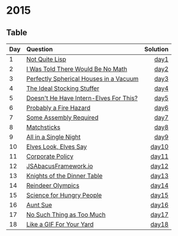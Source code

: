 # 2015

## Table

| Day | Question                                                                       |          Solution |
| --- | :----------------------------------------------------------------------------- | ----------------: |
| 1   | [Not Quite Lisp](https://adventofcode.com/2015/day/1)                          |  [day1](day01.py) |
| 2   | [I Was Told There Would Be No Math](https://adventofcode.com/2015/day/2)       |  [day2](day02.py) |
| 3   | [Perfectly Spherical Houses in a Vacuum ](https://adventofcode.com/2015/day/3) |  [day3](day03.py) |
| 4   | [The Ideal Stocking Stuffer](https://adventofcode.com/2015/day/4)              |  [day4](day04.py) |
| 5   | [Doesn't He Have Intern-Elves For This?](https://adventofcode.com/2015/day/5)  |  [day5](day05.py) |
| 6   | [Probably a Fire Hazard](https://adventofcode.com/2015/day/6)                  |  [day6](day06.py) |
| 7   | [Some Assembly Required](https://adventofcode.com/2015/day/7)                  |  [day7](day07.py) |
| 8   | [Matchsticks](https://adventofcode.com/2015/day/8)                             |  [day8](day08.py) |
| 9   | [All in a Single Night](https://adventofcode.com/2015/day/9)                   |  [day9](day09.py) |
| 10  | [Elves Look, Elves Say](https://adventofcode.com/2015/day/10)                  | [day10](day10.py) |
| 11  | [Corporate Policy](https://adventofcode.com/2015/day/11)                       | [day11](day11.py) |
| 12  | [JSAbacusFramework.io](https://adventofcode.com/2015/day/12)                   | [day12](day12.py) |
| 13  | [Knights of the Dinner Table](https://adventofcode.com/2015/day/13)            | [day13](day13.py) |
| 14  | [Reindeer Olympics](https://adventofcode.com/2015/day/14)                      | [day14](day14.py) |
| 15  | [Science for Hungry People](https://adventofcode.com/2015/day/15)              | [day15](day15.py) |
| 16  | [Aunt Sue](https://adventofcode.com/2015/day/16)                               | [day16](day16.py) |
| 17  | [No Such Thing as Too Much](https://adventofcode.com/2015/day/17)              | [day17](day17.py) |
| 18  | [Like a GIF For Your Yard](https://adventofcode.com/2015/day/18)               | [day18](day18.py) |

<!--
| 19  | [Monster Messages](https://adventofcode.com/2015/day/19)                       | [day19](day19.py) |
| 20  | [Jurrasic Jigsaw](https://adventofcode.com/2015/day/20)                        | [day20](day20.py) |
| 21  | [Allergen Assessment](https://adventofcode.com/2015/day/21)                    | [day21](day21.py) |
| 22  | [Crab Combat](https://adventofcode.com/2015/day/22)                            | [day22](day22.py) |
| 23  | [Crab Cups](https://adventofcode.com/2015/day/23)                              | [day23](day23.py) |
| 24  | [Lobby Layout](https://adventofcode.com/2015/day/24)                           | [day24](day24.py) |
| 25  | [Combo Breaker](https://adventofcode.com/2015/day/25)                          | [day25](day25.py) | -->
